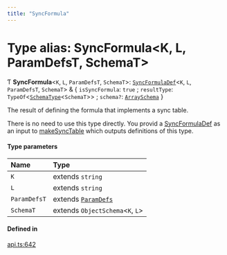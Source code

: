 ```yaml
---
title: "SyncFormula"
---
```

# Type alias: SyncFormula<K, L, ParamDefsT, SchemaT\>

Ƭ **SyncFormula**<`K`, `L`, `ParamDefsT`, `SchemaT`\>: [`SyncFormulaDef`](../interfaces/SyncFormulaDef.md)<`K`, `L`, `ParamDefsT`, `SchemaT`\> & { `isSyncFormula`: ``true`` ; `resultType`: `TypeOf`<[`SchemaType`](SchemaType.md)<`SchemaT`\>\> ; `schema?`: [`ArraySchema`](../interfaces/ArraySchema.md)  }

The result of defining the formula that implements a sync table.

There is no need to use this type directly. You provid a [SyncFormulaDef](../interfaces/SyncFormulaDef.md) as an
input to [makeSyncTable](../functions/makeSyncTable.md) which outputs definitions of this type.

#### Type parameters

| Name | Type |
| :------ | :------ |
| `K` | extends `string` |
| `L` | extends `string` |
| `ParamDefsT` | extends [`ParamDefs`](ParamDefs.md) |
| `SchemaT` | extends `ObjectSchema`<`K`, `L`\> |

#### Defined in

[api.ts:642](https://github.com/coda/packs-sdk/blob/main/api.ts#L642)
